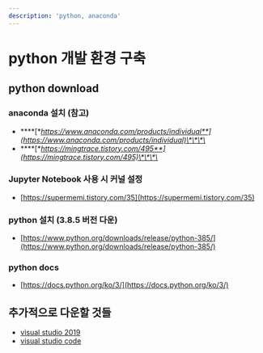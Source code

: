 ```yaml
---
description: 'python, anaconda'
---
```


# python 개발 환경 구축

## python download

### anaconda 설치 \(참고\)

* \*\*\*\*[**https://www.anaconda.com/products/individual**](https://www.anaconda.com/products/individual)\*\*\*\*
* \*\*\*\*[**https://mingtrace.tistory.com/495**](https://mingtrace.tistory.com/495)\*\*\*\*

### Jupyter Notebook 사용 시 커널 설정 

* [https://supermemi.tistory.com/35](https://supermemi.tistory.com/35)

### python 설치 \(3.8.5 버전 다운\)

* [https://www.python.org/downloads/release/python-385/](https://www.python.org/downloads/release/python-385/)

### python docs 

* [https://docs.python.org/ko/3/](https://docs.python.org/ko/3/)

## 추가적으로 다운할 것들 

* [visual studio 2019](https://visualstudio.microsoft.com/ko/vs/)
* [visual studio  code ](https://code.visualstudio.com/docs/?dv=win)



